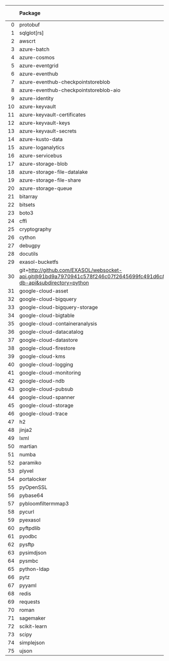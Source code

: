 <!-- markdown-link-check-disable -->

|    | Package                                                                                                                       | Version in 9.5.2     | Version in 9.6.0     | Status   |
|---:|:------------------------------------------------------------------------------------------------------------------------------|:---------------------|:---------------------|:---------|
|  0 | protobuf                                                                                                                      | 4.25.3               | 4.25.8               | UPDATED  |
|  1 | sqlglot[rs]                                                                                                                   |                      | 26.26.0              | NEW      |
|  2 | awscrt                                                                                                                        | 0.20.9               | 0.20.9               |          |
|  3 | azure-batch                                                                                                                   | 14.2.0               | 14.2.0               |          |
|  4 | azure-cosmos                                                                                                                  | 4.6.0                | 4.6.0                |          |
|  5 | azure-eventgrid                                                                                                               | 4.19.0               | 4.19.0               |          |
|  6 | azure-eventhub                                                                                                                | 5.11.7               | 5.11.7               |          |
|  7 | azure-eventhub-checkpointstoreblob                                                                                            | 1.1.4                | 1.1.4                |          |
|  8 | azure-eventhub-checkpointstoreblob-aio                                                                                        | 1.1.4                | 1.1.4                |          |
|  9 | azure-identity                                                                                                                | 1.16.0               | 1.16.0               |          |
| 10 | azure-keyvault                                                                                                                | 4.2.0                | 4.2.0                |          |
| 11 | azure-keyvault-certificates                                                                                                   | 4.8.0                | 4.8.0                |          |
| 12 | azure-keyvault-keys                                                                                                           | 4.9.0                | 4.9.0                |          |
| 13 | azure-keyvault-secrets                                                                                                        | 4.8.0                | 4.8.0                |          |
| 14 | azure-kusto-data                                                                                                              | 4.4.0                | 4.4.0                |          |
| 15 | azure-loganalytics                                                                                                            | 0.1.1                | 0.1.1                |          |
| 16 | azure-servicebus                                                                                                              | 7.12.1               | 7.12.1               |          |
| 17 | azure-storage-blob                                                                                                            | 12.19.1              | 12.19.1              |          |
| 18 | azure-storage-file-datalake                                                                                                   | 12.14.0              | 12.14.0              |          |
| 19 | azure-storage-file-share                                                                                                      | 12.15.0              | 12.15.0              |          |
| 20 | azure-storage-queue                                                                                                           | 12.9.0               | 12.9.0               |          |
| 21 | bitarray                                                                                                                      | 2.9.2                | 2.9.2                |          |
| 22 | bitsets                                                                                                                       | 0.8.4                | 0.8.4                |          |
| 23 | boto3                                                                                                                         | 1.34.98              | 1.34.98              |          |
| 24 | cffi                                                                                                                          | 1.16.0               | 1.16.0               |          |
| 25 | cryptography                                                                                                                  | 42.0.6               | 42.0.6               |          |
| 26 | cython                                                                                                                        | 3.0.10               | 3.0.10               |          |
| 27 | debugpy                                                                                                                       | 1.8.1                | 1.8.1                |          |
| 28 | docutils                                                                                                                      | 0.21.2               | 0.21.2               |          |
| 29 | exasol-bucketfs                                                                                                               | 1.0.1                | 1.0.1                |          |
| 30 | git+http://github.com/EXASOL/websocket-api.git@91bd9a7970941c578f246c07f2645699fc491d6c#egg=exasol-db-api&subdirectory=python | No version specified | No version specified |          |
| 31 | google-cloud-asset                                                                                                            | 3.26.1               | 3.26.1               |          |
| 32 | google-cloud-bigquery                                                                                                         | 3.21.0               | 3.21.0               |          |
| 33 | google-cloud-bigquery-storage                                                                                                 | 2.25.0               | 2.25.0               |          |
| 34 | google-cloud-bigtable                                                                                                         | 2.23.1               | 2.23.1               |          |
| 35 | google-cloud-containeranalysis                                                                                                | 2.14.3               | 2.14.3               |          |
| 36 | google-cloud-datacatalog                                                                                                      | 3.19.0               | 3.19.0               |          |
| 37 | google-cloud-datastore                                                                                                        | 2.19.0               | 2.19.0               |          |
| 38 | google-cloud-firestore                                                                                                        | 2.16.0               | 2.16.0               |          |
| 39 | google-cloud-kms                                                                                                              | 2.21.4               | 2.21.4               |          |
| 40 | google-cloud-logging                                                                                                          | 3.10.0               | 3.10.0               |          |
| 41 | google-cloud-monitoring                                                                                                       | 2.21.0               | 2.21.0               |          |
| 42 | google-cloud-ndb                                                                                                              | 2.3.1                | 2.3.1                |          |
| 43 | google-cloud-pubsub                                                                                                           | 2.21.1               | 2.21.1               |          |
| 44 | google-cloud-spanner                                                                                                          | 3.46.0               | 3.46.0               |          |
| 45 | google-cloud-storage                                                                                                          | 2.16.0               | 2.16.0               |          |
| 46 | google-cloud-trace                                                                                                            | 1.13.3               | 1.13.3               |          |
| 47 | h2                                                                                                                            | 4.1.0                | 4.1.0                |          |
| 48 | jinja2                                                                                                                        | 3.1.4                | 3.1.4                |          |
| 49 | lxml                                                                                                                          | 5.2.1                | 5.2.1                |          |
| 50 | martian                                                                                                                       | 2.0.post1            | 2.0.post1            |          |
| 51 | numba                                                                                                                         | 0.59.1               | 0.59.1               |          |
| 52 | paramiko                                                                                                                      | 3.4.0                | 3.4.0                |          |
| 53 | plyvel                                                                                                                        | 1.5.1                | 1.5.1                |          |
| 54 | portalocker                                                                                                                   | 3.1.1                | 3.1.1                |          |
| 55 | pyOpenSSL                                                                                                                     | 24.1.0               | 24.1.0               |          |
| 56 | pybase64                                                                                                                      | 1.3.2                | 1.3.2                |          |
| 57 | pybloomfiltermmap3                                                                                                            | 0.5.7                | 0.5.7                |          |
| 58 | pycurl                                                                                                                        | 7.45.3               | 7.45.3               |          |
| 59 | pyexasol                                                                                                                      | 0.25.2               | 0.25.2               |          |
| 60 | pyftpdlib                                                                                                                     | 1.5.9                | 1.5.9                |          |
| 61 | pyodbc                                                                                                                        | 5.1.0                | 5.1.0                |          |
| 62 | pysftp                                                                                                                        | 0.2.9                | 0.2.9                |          |
| 63 | pysimdjson                                                                                                                    | 6.0.2                | 6.0.2                |          |
| 64 | pysmbc                                                                                                                        | 1.0.25.1             | 1.0.25.1             |          |
| 65 | python-ldap                                                                                                                   | 3.4.4                | 3.4.4                |          |
| 66 | pytz                                                                                                                          | 2024.1               | 2024.1               |          |
| 67 | pyyaml                                                                                                                        | 6.0.1                | 6.0.1                |          |
| 68 | redis                                                                                                                         | 5.0.4                | 5.0.4                |          |
| 69 | requests                                                                                                                      | 2.31.0               | 2.31.0               |          |
| 70 | roman                                                                                                                         | 4.2                  | 4.2                  |          |
| 71 | sagemaker                                                                                                                     | 2.218.1              | 2.218.1              |          |
| 72 | scikit-learn                                                                                                                  | 1.4.2                | 1.4.2                |          |
| 73 | scipy                                                                                                                         | 1.13.0               | 1.13.0               |          |
| 74 | simplejson                                                                                                                    | 3.19.2               | 3.19.2               |          |
| 75 | ujson                                                                                                                         | 5.9.0                | 5.9.0                |          |